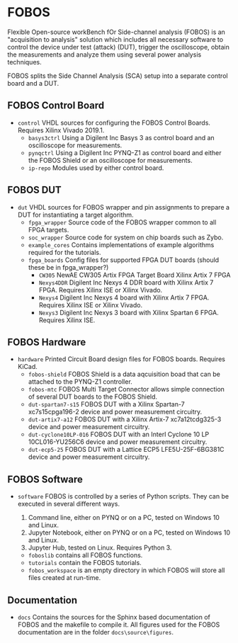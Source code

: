 FOBOS
=====

Flexible Open-source workBench fOr Side-channel analysis (FOBOS) is an "acquisition to analysis" solution which includes all necessary software to control the device under test (attack) (DUT), trigger the oscilloscope, obtain the measurements and analyze them using several power analysis techniques.

FOBOS splits the Side Channel Analysis (SCA) setup into a separate control board and a DUT.

FOBOS Control Board
-------------------
* `control`
   VHDL sources for configuring the FOBOS Control Boards. Requires Xilinx Vivado 2019.1.
   * `basys3ctrl`
     Using a Digilent Inc Basys 3 as control board and an oscilloscope for measurements.
   * `pynqctrl`
     Using a Digilent Inc PYNQ-Z1 as control board and either the FOBOS Shield or an oscilloscope for measurements.
   * `ip-repo` 
     Modules used by either control board.

FOBOS DUT
---------
* `dut`
  VHDL sources for FOBOS wrapper and pin assignments to prepare a DUT for instantiating a target algorithm.
  * `fpga_wrapper`
    Source code of the FOBOS wrapper common to all FPGA targets.
  * `soc_wrapper`
    Source code for system on chip boards such as Zybo.
  * `example_cores`
    Contains implementations of example algorithms required for the tutorials.
  * `fpga_boards`
     Config files for supported FPGA DUT boards (should these be in fpga_wrapper?)
     * `CW305`
       NewAE CW305 Artix FPGA Target Board Xilinx Artix 7 FPGA
     * `Nexys4DDR`
       Digilent Inc Nexys 4 DDR board with Xilinx Artix 7 FPGA. Requires Xilinx ISE or Xilinx Vivado.
     * `Nexys4`
       Digilent Inc Nexys 4 board with Xilinx Artix 7 FPGA. Requires Xilinx ISE or Xilinx Vivado.
     * `Nexys3`
       Digilent Inc Nexys 3 board with Xilinx Spartan 6 FPGA. Requires Xilinx ISE.

FOBOS Hardware
--------------
* `hardware`
  Printed Circuit Board design files for FOBOS boards. Requires KiCad.
  * `fobos-shield`
    FOBOS Shield is a data aqcuisition boad that can be attached to the PYNQ-Z1 controller.
  * `fobos-mtc`
    FOBOS Multi Target Connector allows simple connection of several DUT boards to the FOBOS Shield.
  * `dut-spartan7-s15`
    FOBOS DUT with a Xilinx Spartan-7 xc7s15cpga196-2 device and power measurement circuitry.
  * `dut-artix7-a12`
    FOBOS DUT with a Xilinx Artix-7 xc7a12tcdg325-3 device and power measurement circuitry.
  * `dut-cyclone10LP-016`
    FOBOS DUT with an Interl Cyclone 10 LP 10CL016-YU256C6 device and power measurement circuitry.
  * `dut-ecp5-25`
    FOBOS DUT with a Lattice ECP5 LFE5U-25F-6BG381C device and power measurement circuitry.

FOBOS Software
--------------
* `software`
  FOBOS is controlled by a series of Python scripts. They can be executed in several different ways.
  1. Command line, either on PYNQ or on a PC, tested on Windows 10 and Linux.
  1. Jupyter Notebook, either on PYNQ or on a PC, tested on Windows 10 and Linux.
  1. Jupyter Hub, tested on Linux.
  Requires Python 3.

  * `foboslib` contains all FOBOS functions.
  * `tutorials` contain the FOBOS tutorials.
  * `fobos_workspace` is an empty directory in which FOBOS will store all files created at run-time.

Documentation
-------------

* `docs` 
  Contains the sources for the Sphinx based documentation of FOBOS and the makefile to compile it.
  All figures used for the FOBOS documentation are in the folder `docs\source\figures`.



